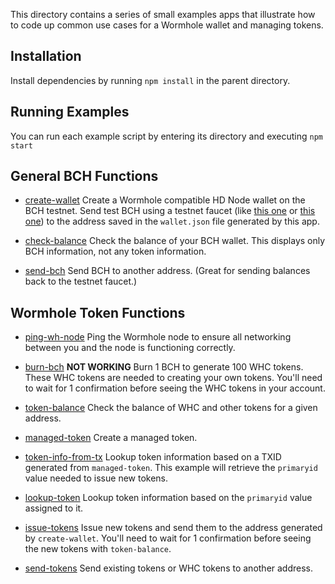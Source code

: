 This directory contains a series of small examples apps that illustrate how
to code up common use cases for a Wormhole wallet and managing tokens.

## Installation

Install dependencies by running `npm install` in the parent directory.

## Running Examples

You can run each example script by entering its directory and executing `npm start`

## General BCH Functions

- [create-wallet](create-wallet) Create a Wormhole compatible HD Node wallet on
  the BCH testnet. Send test BCH using a testnet faucet (like
  [this one](https://testnet.manu.backend.hamburg/bitcoin-cash-faucet) or
  [this one](http://www.wormhole.cash/test/))
  to the address saved in the `wallet.json` file generated by this app.

- [check-balance](check-balance) Check the balance of your BCH wallet. This displays
  only BCH information, not any token information.

- [send-bch](send-bch) Send BCH to another address. (Great for sending balances
  back to the testnet faucet.)

## Wormhole Token Functions

- [ping-wh-node](ping-wh-node) Ping the Wormhole node to ensure all networking
  between you and the node is functioning correctly.

- [burn-bch](burn-bch) **NOT WORKING**
  Burn 1 BCH to generate 100 WHC tokens. These WHC tokens
  are needed to creating your own tokens. You'll need to wait for 1 confirmation
  before seeing the WHC tokens in your account.

- [token-balance](token-balance) Check the balance of WHC and other tokens for
  a given address.

- [managed-token](managed-token) Create a managed token.

- [token-info-from-tx](token-info-from-tx) Lookup token information based on a
  TXID generated from `managed-token`. This example will retrieve the `primaryid`
  value needed to issue new tokens.

- [lookup-token](lookup-token) Lookup token information based on the `primaryid`
  value assigned to it.

- [issue-tokens](issue-tokens) Issue new tokens and send them to the address
  generated by `create-wallet`. You'll need to wait for 1 confirmation
  before seeing the new tokens with `token-balance`.

- [send-tokens](send-tokens) Send existing tokens or WHC tokens to another address.
